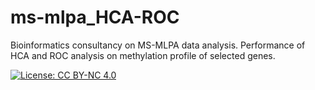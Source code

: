 # ms-mlpa_HCA-ROC
Bioinformatics consultancy on MS-MLPA data analysis. Performance of HCA and ROC analysis on methylation profile of selected genes.

[![License: CC BY-NC 4.0](https://img.shields.io/badge/License-CC%20BY--NC%204.0-lightgrey.svg)](http://creativecommons.org/licenses/by-nc/4.0/)
